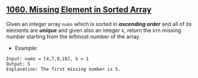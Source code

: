 ## [1060. Missing Element in Sorted Array](https://leetcode.com/problems/missing-element-in-sorted-array/)

Given an integer array `nums` which is sorted in ***ascending order*** and all of its elements are ***unique*** and given also an integer `k`, return the `kth` missing number starting from the leftmost number of the array.


- Example:
```
Input: nums = [4,7,9,10], k = 1
Output: 5
Explanation: The first missing number is 5.
```
